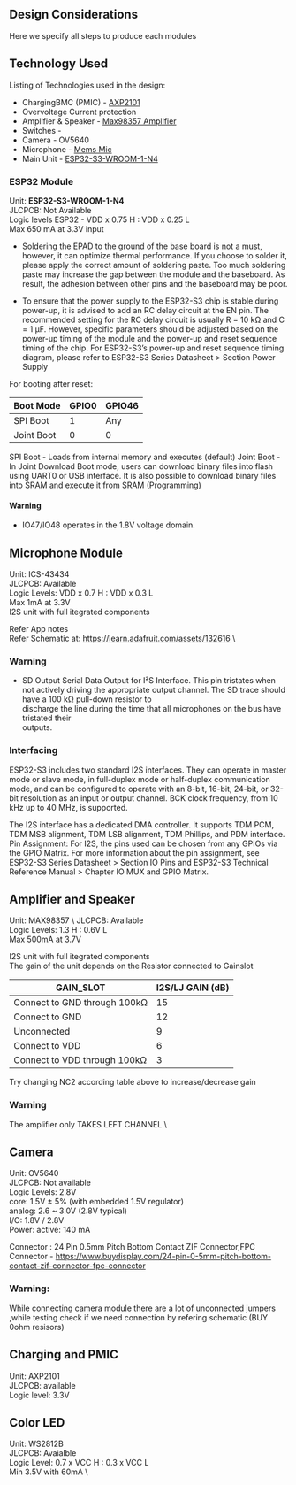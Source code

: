 ## Design Considerations
Here we specify all steps to produce each modules

## Technology Used
Listing of Technologies used in the design:
- ChargingBMC (PMIC) - [AXP2101](https://jlcpcb.com/partdetail/x_powersTech-AXP2101/C3036461) 
- Overvoltage Current protection
- Amplifier & Speaker  - [Max98357 Amplifier](https://learn.adafruit.com/adafruit-max98357-i2s-class-d-mono-amp/overview)
- Switches -
- Camera - OV5640 
- Microphone - [Mems Mic](https://learn.adafruit.com/adafruit-i2s-mems-microphone-breakout/)
- Main Unit - [ESP32-S3-WROOM-1-N4](https://www.digikey.de/de/products/detail/espressif-systems/ESP32-S3-WROOM-1-N4/16163950)

### ESP32 Module 
Unit: **ESP32-S3-WROOM-1-N4** \
JLCPCB: Not Available \
Logic levels ESP32 - VDD x 0.75 H : VDD x 0.25 L \
Max 650 mA at 3.3V input 

- Soldering the EPAD to the ground of the base board is not a must, however, it can optimize thermal
performance. If you choose to solder it, please apply the correct amount of soldering paste. Too much
soldering paste may increase the gap between the module and the baseboard. As result, the adhesion
between other pins and the baseboard may be poor.

- To ensure that the power supply to the ESP32-S3 chip is stable during power-up, it is advised to add an
RC delay circuit at the EN pin. The recommended setting for the RC delay circuit is usually R = 10 kΩ and
C = 1 µF. However, specific parameters should be adjusted based on the power-up timing of the module
and the power-up and reset sequence timing of the chip. For ESP32-S3’s power-up and reset sequence
timing diagram, please refer to ESP32-S3 Series Datasheet > Section Power Supply

For booting after reset:

| Boot Mode | GPIO0  | GPIO46  |
|-----------|----------|----------|
| SPI Boot  | 1	 |   Any       |
| Joint Boot   | 0        |   0       |

SPI Boot - Loads from internal memory and executes (default)
Joint Boot - In Joint Download Boot mode, users can download binary files into flash using UART0 or USB interface. It is
also possible to download binary files into SRAM and execute it from SRAM (Programming)

#### Warning
- IO47/IO48 operates in the 1.8V voltage domain.


## Microphone Module
Unit: ICS-43434 \
JLCPCB: Available \
Logic Levels: VDD x 0.7 H : VDD x 0.3 L \
Max 1mA at 3.3V \
I2S unit with full itegrated components 

Refer App notes \
Refer Schematic at: https://learn.adafruit.com/assets/132616 \

### Warning
- SD Output Serial	Data Output	for	I²S	Interface.	This	pin	tristates	when	not	actively	driving	the	
appropriate	output	channel.	The	SD	trace	should	have	a	100	kΩ	pull-down	resistor	to	
discharge	the	line	during	the	time that	all	microphones	on	the	bus	have	tristated	their	
outputs.	

### Interfacing
ESP32-S3 includes two standard I2S interfaces. They can operate in master mode or slave mode, in full-duplex mode or half-duplex communication mode, and can be configured to operate with an 8-bit, 16-bit, 24-bit, or 32-bit resolution as an input or output channel. BCK clock frequency, from 10 kHz up to 40 MHz, is supported.

The I2S interface has a dedicated DMA controller. It supports TDM PCM, TDM MSB alignment, TDM LSB alignment, TDM Phillips, and PDM interface.
Pin Assignment:
For I2S, the pins used can be chosen from any GPIOs via the GPIO Matrix. For more information about the pin assignment, see ESP32-S3 Series Datasheet > Section IO Pins and ESP32-S3 Technical Reference Manual > Chapter IO MUX and GPIO Matrix.


## Amplifier and Speaker
Unit: MAX98357 \ 
JLCPCB: Available \
Logic Levels: 1.3 H : 0.6V L \
Max 500mA at 3.7V 


I2S unit with full itegrated components \
The gain of the unit depends on the Resistor connected to Gainslot

| GAIN_SLOT |  I2S/LJ GAIN (dB)  |
|-----------|----------|
| Connect to GND through 100kΩ  | 15	 | 
| Connect to GND  | 12        | 
|Unconnected|9|
|Connect to VDD|6|
|Connect to VDD through 100kΩ|3|

Try changing NC2 according table above to increase/decrease gain

### Warning
The amplifier only TAKES LEFT CHANNEL \

## Camera 
Unit: OV5640 \
JLCPCB: Not available \
Logic Levels: 2.8V \
core: 1.5V ± 5% (with embedded 1.5V regulator) \
analog: 2.6 ~ 3.0V (2.8V typical) \
I/O: 1.8V / 2.8V \
Power: active: 140 mA 

Connector : 24 Pin 0.5mm Pitch Bottom Contact ZIF Connector,FPC Connector - https://www.buydisplay.com/24-pin-0-5mm-pitch-bottom-contact-zif-connector-fpc-connector

### Warning: 
While connecting camera module there are a lot of unconnected jumpers ,while testing check if we need connection by refering schematic (BUY 0ohm resisors) 

## Charging and PMIC
Unit: AXP2101 \
JLCPCB: available \
Logic level: 3.3V 


## Color LED 
Unit: WS2812B \
JLCPCB: Avaialble \
Logic Level: 0.7 x VCC H : 0.3 x VCC L \
Min 3.5V with 60mA \